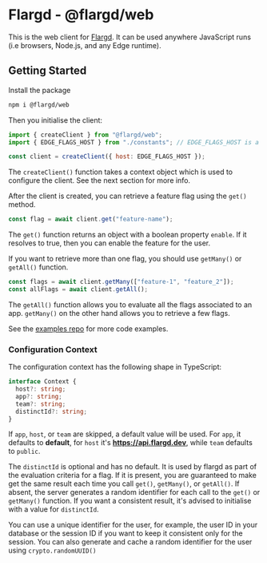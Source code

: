 # Flargd - @flargd/web

This is the web client for [Flargd](https://github.com/pmbanugo/flargd). It can be used anywhere JavaScript runs (i.e browsers, Node.js, and any Edge runtime).

## Getting Started

Install the package

```bash
npm i @flargd/web
```

Then you initialise the client:

```javascript
import { createClient } from "@flargd/web";
import { EDGE_FLAGS_HOST } from "./constants"; // EDGE_FLAGS_HOST is a constant value that could be resolved to an environment variable

const client = createClient({ host: EDGE_FLAGS_HOST });
```

The `createClient()` function takes a context object which is used to configure the client. See the next section for more info.

After the client is created, you can retrieve a feature flag using the `get()` method.

```javascript
const flag = await client.get("feature-name");
```

The `get()` function returns an object with a boolean property `enable`. If it resolves to true, then you can enable the feature for the user.

If you want to retrieve more than one flag, you should use `getMany()` or `getAll()` function.

```javascript
const flags = await client.getMany(["feature-1", "feature_2"]);
const allFlags = await client.getAll();
```

The `getAll()` function allows you to evaluate all the flags associated to an app. `getMany()` on the other hand allows you to retrieve a few flags.

See the [examples repo](https://github.com/pmbanugo/flargd-examples) for more code examples.

### Configuration Context

The configuration context has the following shape in TypeScript:

```typescript
interface Context {
  host?: string;
  app?: string;
  team?: string;
  distinctId?: string;
}
```

If `app`, `host`, or `team` are skipped, a default value will be used. For `app`, it defaults to **default**, for `host` it's **https://api.flargd.dev**, while `team` defaults to `public`.

The `distinctId` is optional and has no default. It is used by flargd as part of the evaluation criteria for a flag. If it is present, you are guaranteed to make get the same result each time you call `get()`, `getMany()`, or `getAll()`. If absent, the server generates a random identifier for each call to the `get()` or `getMany()` function. If you want a consistent result, it's advised to initialise with a value for `distinctId`.

You can use a unique identifier for the user, for example, the user ID in your database or the session ID if you want to keep it consistent only for the session. You can also generate and cache a random identifier for the user using `crypto.randomUUID()`
